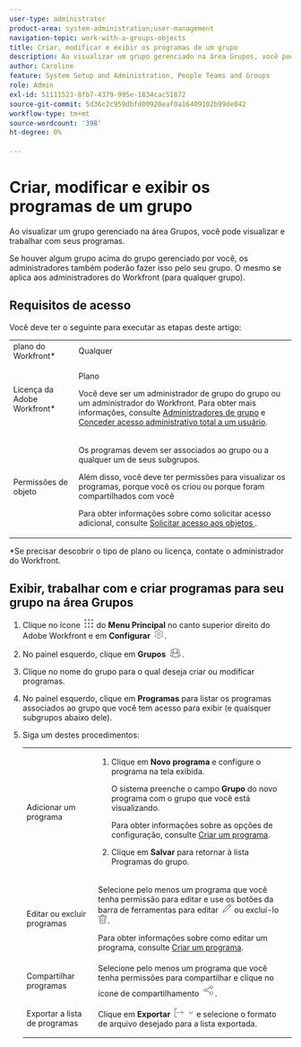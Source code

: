 ```yaml
---
user-type: administrator
product-area: system-administration;user-management
navigation-topic: work-with-a-groups-objects
title: Criar, modificar e exibir os programas de um grupo
description: Ao visualizar um grupo gerenciado na área Grupos, você pode visualizar e trabalhar com seus programas.
author: Caroline
feature: System Setup and Administration, People Teams and Groups
role: Admin
exl-id: 51111523-8fb7-4379-995e-1834cac51872
source-git-commit: 5d36c2c959dbfd00920eaf0a16409102b99de042
workflow-type: tm+mt
source-wordcount: '398'
ht-degree: 0%

---
```


# Criar, modificar e exibir os programas de um grupo

Ao visualizar um grupo gerenciado na área Grupos, você pode visualizar e trabalhar com seus programas.

Se houver algum grupo acima do grupo gerenciado por você, os administradores também poderão fazer isso pelo seu grupo. O mesmo se aplica aos administradores do Workfront (para qualquer grupo).

## Requisitos de acesso

Você deve ter o seguinte para executar as etapas deste artigo:

<table style="table-layout:auto"> 
 <col> 
 <col> 
 <tbody> 
  <tr> 
   <td>plano do Workfront*</td> 
   <td>Qualquer</td> 
  </tr> 
  <tr> 
   <td>Licença da Adobe Workfront*</td> 
   <td> <p>Plano </p> <p>Você deve ser um administrador de grupo do grupo ou um administrador do Workfront. Para obter mais informações, consulte <a href="../../../administration-and-setup/manage-groups/group-roles/group-administrators.md" class="MCXref xref">Administradores de grupo</a> e <a href="../../../administration-and-setup/add-users/configure-and-grant-access/grant-a-user-full-administrative-access.md" class="MCXref xref">Conceder acesso administrativo total a um usuário</a>.</p> </td> 
  </tr> 
  <tr> 
   <td role="rowheader">Permissões de objeto</td> 
   <td> <p>Os programas devem ser associados ao grupo ou a qualquer um de seus subgrupos.</p> <p>Além disso, você deve ter permissões para visualizar os programas, porque você os criou ou porque foram compartilhados com você</p> <p>Para obter informações sobre como solicitar acesso adicional, consulte <a href="../../../workfront-basics/grant-and-request-access-to-objects/request-access.md" class="MCXref xref">Solicitar acesso aos objetos </a>.</p> </td> 
  </tr> 
 </tbody> 
</table>

&#42;Se precisar descobrir o tipo de plano ou licença, contate o administrador do Workfront.

## Exibir, trabalhar com e criar programas para seu grupo na área Grupos

1. Clique no ícone ![](assets/main-menu-icon.png) do **Menu Principal** no canto superior direito do Adobe Workfront e em **Configurar** ![](assets/gear-icon-settings.png).

1. No painel esquerdo, clique em **Grupos** ![](assets/groups-icon.png).

1. Clique no nome do grupo para o qual deseja criar ou modificar programas.
1. No painel esquerdo, clique em **Programas** para listar os programas associados ao grupo que você tem acesso para exibir (e quaisquer subgrupos abaixo dele).
1. Siga um destes procedimentos:

   <table style="table-layout:auto"> 
    <col> 
    <col> 
    <tbody> 
     <tr> 
      <td role="rowheader">Adicionar um programa</td> 
      <td> 
       <ol> 
        <li value="1"> <p>Clique em <strong>Novo programa</strong> e configure o programa na tela exibida. </p> <p>O sistema preenche o campo <strong>Grupo</strong> do novo programa com o grupo que você está visualizando.</p> <p>Para obter informações sobre as opções de configuração, consulte <a href="../../../manage-work/portfolios/create-and-manage-programs/create-program.md" class="MCXref xref">Criar um programa</a>.</p> </li> 
        <li value="2"> <p>Clique em <strong>Salvar</strong> para retornar à lista Programas do grupo.</p> </li> 
       </ol> </td> 
     </tr> 
     <tr> 
      <td role="rowheader"> <p>Editar ou excluir programas</p> </td> 
      <td> <p>Selecione pelo menos um programa que você tenha permissão para editar e use os botões da barra de ferramentas para editar <img src="assets/edit-icon.png"> ou excluí-lo <img src="assets/delete.png">.</p> <p>Para obter informações sobre como editar um programa, consulte <a href="../../../manage-work/portfolios/create-and-manage-programs/create-program.md" class="MCXref xref">Criar um programa</a>.</p> </td> 
     </tr> 
     <tr> 
      <td role="rowheader">Compartilhar programas</td> 
      <td>Selecione pelo menos um programa que você tenha permissões para compartilhar e clique no ícone de compartilhamento <img src="assets/share-icon.png">.</td> 
     </tr> 
     <tr> 
      <td role="rowheader"> <p>Exportar a lista de programas</p> </td> 
      <td>Clique em <strong>Exportar</strong> <img src="assets/export.png"> e selecione o formato de arquivo desejado para a lista exportada.</td> 
     </tr> 
    </tbody> 
   </table>
